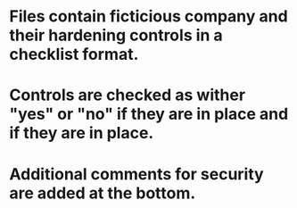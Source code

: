 # Files contain ficticious company and their hardening controls in a checklist format. 
# Controls are checked as wither "yes" or "no" if they are in place and if they are in place. 
# Additional comments for security are added at the bottom. 
